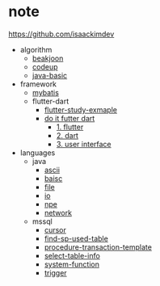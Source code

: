 # note
https://github.com/isaackimdev

- algorithm
    - [beakjoon](./algorithm/baekjoon/README.md)
    - [codeup](./algorithm/codeup/README.md)
    - [java-basic](./algorithm/java-basic/README.md)
- framework
    - [mybatis](./framework/mybatis.md)
    - flutter-dart
        - [flutter-study-exmaple](https://github.com/isaackimdev/flutter-study)
        - [do it futter dart](/framework/flutter-dart/do-it-flutter-dart.md)
            - [1. flutter](./framework/flutter-dart/1-flutter.md)
            - [2. dart](./framework/flutter-dart/2-dart.md)
            - [3. user interface](./framework/flutter-dart/3-user-interface.md)
- languages
    - java
        - [ascii](./languages/java/ascii/ascii.md)
        - [baisc](./languages/java/basic/Basic.java)
        - [file](./languages/java/file/file.md)
        - [io](./languages/java/io/io.md)
        - [npe](./languages/java/npe/npe.md)
        - [network](./languages/java/network/)
    - mssql
        - [cursor](/languages/mssql/cursor.md)
        - [find-sp-used-table](./languages/mssql/find-sp-used-table.md)
        - [procedure-transaction-template](./languages/mssql/procedure-transaction-template.md)
        - [select-table-info](./languages/mssql/select-table-info.md)
        - [system-function](./languages/mssql/system-function.md)
        - [trigger](./languages/mssql/trigger.md)